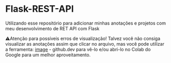 # Flask-REST-API
Utilizando esse repositório para adicionar minhas anotações e projetos com meu desenvolvimento de RET API com Flask

⚠️Atenção para possíveis erros de visualização!
Talvez você não consiga visualizar as anotações assim que clicar no arquivo, mas você pode utilizar a ferramenta: [image](https://user-images.githubusercontent.com/101913207/211151613-664e7a1d-1eab-417e-ae67-790d82616991.png) - github.dev para vê-lo e/ou abri-lo no Colab do Google para um melhor aproveitamento. 



